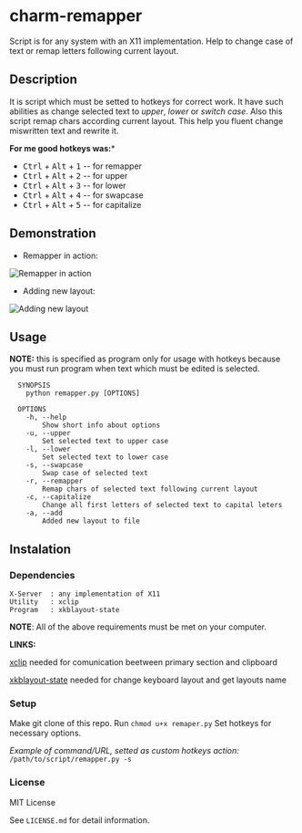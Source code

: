 # charm-remapper
Script is for any system with an X11 implementation.
Help to change case of text or remap letters following current layout.

## Description
It is script which must be setted to hotkeys for correct work. 
It have such abilities as change selected text to *upper*, *lower* or *switch case*. Also this script remap chars according current layout. This help you fluent change miswritten text and rewrite it.

**For me good hotkeys was:***
  - <kbd>Ctrl</kbd> + <kbd>Alt</kbd> + <kbd>1</kbd> -- for remapper
  - <kbd>Ctrl</kbd> + <kbd>Alt</kbd> + <kbd>2</kbd> -- for upper
  - <kbd>Ctrl</kbd> + <kbd>Alt</kbd> + <kbd>3</kbd> -- for lower
  - <kbd>Ctrl</kbd> + <kbd>Alt</kbd> + <kbd>4</kbd> -- for swapcase
  - <kbd>Ctrl</kbd> + <kbd>Alt</kbd> + <kbd>5</kbd> -- for capitalize
  
## Demonstration
- Remapper in action:

![Remapper in action](https://i.imgur.com/eJEx9Ue.gif)

- Adding new layout:

![Adding new layout](https://i.imgur.com/g9kYXZO.gif)


## Usage

**NOTE:** this is specified as program only for usage with hotkeys because you must run program when text which must be edited is selected. 

```
  SYNOPSIS
    python remapper.py [OPTIONS]
    
  OPTIONS
    -h, --help
        Show short info about options
    -u, --upper
        Set selected text to upper case
    -l, --lower
        Set selected text to lower case
    -s, --swapcase
        Swap case of selected text
    -r, --remapper
        Remap chars of selected text following current layout
    -c, --capitalize
        Change all first letters of selected text to capital leters
    -a, --add
        Added new layout to file
```

## Instalation

### Dependencies
```
X-Server  : any implementation of X11
Utility   : xclip
Program   : xkblayout-state
```
**NOTE**: All of the above requirements must be met on your computer.

**LINKS:**

[xclip](https://github.com/astrand/xclip) needed for comunication beetween primary section and clipboard

[xkblayout-state](https://github.com/nonpop/xkblayout-state) needed for change keyboard layout and get layouts name


### Setup
Make git clone of this repo. 
Run ```chmod u+x remaper.py```
Set hotkeys for necessary options.

*Example of command/URL, setted as custom hotkeys action:*
```/path/to/script/remapper.py -s```

### License
MIT License

See ```LICENSE.md``` for detail information.
